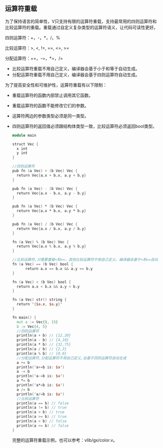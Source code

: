 ## 运算符重载

为了保持语言的简单性，V只支持有限的运算符重载，支持最常用的四则运算符和比较运算符的重载。重载通过自定义复杂类型的运算符语义，让代码可读性更好。

四则运算符：+，-，*，/，%

比较运算符：>,  <, !=, ==, <=, >= 

分配运算符：+=，-=，*=，/=

- 比较运算符重载不用自己定义，编译器会基于小于和等于自动生成。
- 分配运算符重载不用自己定义，编译器会基于四则运算符自动生成。

为了提高安全性和可维护性，运算符重载有以下限制：

- 重载运算符的函数内部禁止调用其它函数。

- 重载运算符的函数不能修改它们的参数。

- 运算符两边的参数类型必须是同一类型。

- 四则运算符的返回值必须跟结构体类型一致，比较运算符必须返回bool类型。

  

  ```v
  module main
  
  struct Vec {
  	x int
  	y int
  }
  
  //四则运算符
  pub fn (a Vec) + (b Vec) Vec {
  	return Vec{a.x + b.x, a.y + b.y}
  }
  
  pub fn (a Vec) - (b Vec) Vec {
  	return Vec{a.x - b.x, a.y - b.y}
  }
  
  pub fn (a Vec) * (b Vec) Vec {
  	return Vec{a.x * b.x, a.y * b.y}
  }
  
  pub fn (a Vec) / (b Vec) Vec {
  	return Vec{a.x / b.x, a.y / b.y}
  }
  
  fn (a Vec) % (b Vec) Vec {
  	return Vec{a.x % b.x, a.y % b.y}
  }
  
  //比较运算符,只需要重载<和==，其他比较运算符不用自己定义，编译器会基于<和==自动生成
  fn (a Vec) == (b Vec) bool {
		return a.x == b.x && a.y == b.y
  }
  
  fn (a Vec) < (b Vec) bool {
  	return a.x < b.x && a.y < b.y
  }
  
  fn (a Vec) str() string {
  	return '{$a.x, $a.y}'
  }
  
  fn main() {
  	mut a := Vec{8, 15}
  	b := Vec{4, 5}
  	//四则运算符
  	println(a + b) // {12,20}
  	println(a - b) // {4,10}
  	println(a * b) // {32,75}
  	println(a / b) // {2,3}
  	println(a % b) // {0,0}
  	//分配运算符,分配运算符不用自己定义,会基于四则运算符自动生成
  	a += b
  	println('a+=b is: $a')
  	a -= b
  	println('a-=b is: $a')
  	a *= b
  	println('a*=b is: $a')
  	a /= b
  	println('a/=b is: $a')
  	//比较运算符
  	println(a == b) // false
  	println(a != b) // true
  	println(a > b) // true
  	println(a >= b) // true
  	println(a < b) // false
  	println(a <= b) // false
  }
  
  ```
  
  完整的运算符重载示例，也可以参考：vlib/gx/color.v。